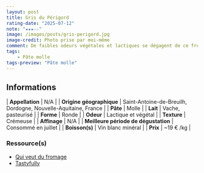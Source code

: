 ```yaml
---
layout: post
title: Gris du Périgord
rating-date: "2025-07-12"
note: "★★★☆☆"
image: /images/posts/gris-perigord.jpg
image-credit: Photo prise par moi-même
comment: De faibles odeurs végétales et lactiques se dégagent de ce fromage. D'aspect on retrouve une croûte grise cendrée. Cette croûte de cendre végétale relève l’ensemble car la texture est fondante et crémeuse. On retrouve bien la texture de la cendre sous la dent qui amène une touche crayeuse. Il est assez doux, lactique en bouche. C'est un fromage qui conviendra à beaucoup de palais !
tags:
    - Pâte molle
tags-preview: "Pâte molle"
---
```


## Informations

| **Appellation** | N/A |
| **Origine géographique** | Saint-Antoine-de-Breuilh, Dordogne, Nouvelle-Aquitaine, France |
| **Pâte** | Molle |
| **Lait** | Vache, pasteurisé |
| **Forme** | Ronde |
| **Odeur** | Lactique et végétal |
| **Texture** | Crémeuse |
| **Affinage** | N/A |
| **Meilleure période de dégustation** | Consommé en juillet |
| **Boisson(s)** | Vin blanc minéral |
| **Prix** | ~19 € /kg |

### Ressource(s)
* [Qui veut du fromage](https://www.quiveutdufromage.com/f-gris-du-perigord)
* [Tastyfully](https://www.tastyfully.fr/le-catalogue-du-gout/produit-laitiers/fromagerie/gris-du-perigord)